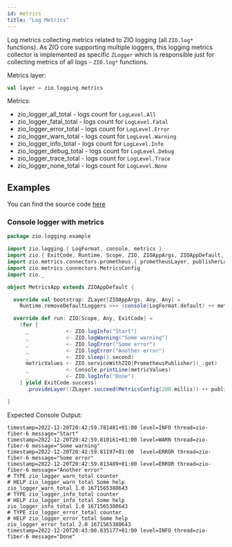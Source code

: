 ```yaml
---
id: metrics
title: "Log Metrics"
---
```


Log metrics collecting metrics related to ZIO logging (all `ZIO.log*` functions). 
As ZIO core supporting multiple loggers, this logging metrics collector is implemented as specific `ZLogger` 
which is responsible just for collecting metrics of all logs - `ZIO.log*` functions.

Metrics layer:

```scala
val layer = zio.logging.metrics
```

Metrics:
* zio_logger_all_total - logs count for `LogLevel.All`
* zio_logger_fatal_total - logs count for `LogLevel.Fatal`
* zio_logger_error_total - logs count for `LogLevel.Error`
* zio_logger_warn_total - logs count for `LogLevel.Warning`
* zio_logger_info_total - logs count for `LogLevel.Info`
* zio_logger_debug_total - logs count for `LogLevel.Debug`
* zio_logger_trace_total - logs count for `LogLevel.Trace`
* zio_logger_none_total - logs count for `LogLevel.None`


## Examples

You can find the source code [here](https://github.com/zio/zio-logging/tree/master/examples/src/main/scala/zio/logging/example)


### Console logger with metrics

[//]: # (TODO: make snippet type-checked using mdoc)

```scala
package zio.logging.example

import zio.logging.{ LogFormat, console, metrics }
import zio.{ ExitCode, Runtime, Scope, ZIO, ZIOAppArgs, ZIOAppDefault, ZLayer }
import zio.metrics.connectors.prometheus.{ prometheusLayer, publisherLayer, PrometheusPublisher }
import zio.metrics.connectors.MetricsConfig
import zio._

object MetricsApp extends ZIOAppDefault {

  override val bootstrap: ZLayer[ZIOAppArgs, Any, Any] =
    Runtime.removeDefaultLoggers >>> (console(LogFormat.default) ++ metrics)

  override def run: ZIO[Scope, Any, ExitCode] =
    (for {
      _            <- ZIO.logInfo("Start")
      _            <- ZIO.logWarning("Some warning")
      _            <- ZIO.logError("Some error")
      _            <- ZIO.logError("Another error")
      _            <- ZIO.sleep(1.second)
      metricValues <- ZIO.serviceWithZIO[PrometheusPublisher](_.get)
      _            <- Console.printLine(metricValues)
      _            <- ZIO.logInfo("Done")
    } yield ExitCode.success)
      .provideLayer((ZLayer.succeed(MetricsConfig(200.millis)) ++ publisherLayer) >+> prometheusLayer)

}
```

Expected Console Output:
```
timestamp=2022-12-20T20:42:59.781481+01:00 level=INFO thread=zio-fiber-6 message="Start"
timestamp=2022-12-20T20:42:59.810161+01:00 level=WARN thread=zio-fiber-6 message="Some warning"
timestamp=2022-12-20T20:42:59.81197+01:00  level=ERROR thread=zio-fiber-6 message="Some error"
timestamp=2022-12-20T20:42:59.813489+01:00 level=ERROR thread=zio-fiber-6 message="Another error"
# TYPE zio_logger_warn_total counter
# HELP zio_logger_warn_total Some help
zio_logger_warn_total 1.0 1671565380643
# TYPE zio_logger_info_total counter
# HELP zio_logger_info_total Some help
zio_logger_info_total 1.0 1671565380643
# TYPE zio_logger_error_total counter
# HELP zio_logger_error_total Some help
zio_logger_error_total 2.0 1671565380643
timestamp=2022-12-20T20:43:00.835177+01:00 level=INFO thread=zio-fiber-6 message="Done"
```